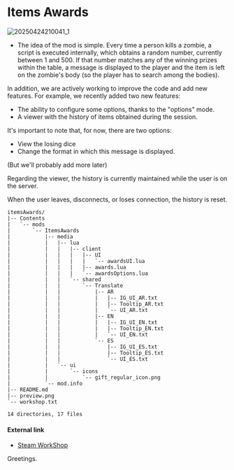 # Items Awards

![20250424210041_1](https://github.com/user-attachments/assets/20568750-2f27-4635-8e4b-42f986b1a7c1)

- The idea of ​​the mod is simple. Every time a person kills a zombie, a script is executed internally, which obtains a random number, currently between 1 and 500. If that number matches any of the winning prizes within the table, a message is displayed to the player and the item is left on the zombie's body (so the player has to search among the bodies).

In addition, we are actively working to improve the code and add new features. For example, we recently added two new features:

- The ability to configure some options, thanks to the "options" mode.
- A viewer with the history of items obtained during the session.

It's important to note that, for now, there are two options:

- View the losing dice
- Change the format in which this message is displayed.

(But we'll probably add more later)

Regarding the viewer, the history is currently maintained while the user is on the server.

When the user leaves, disconnects, or loses connection, the history is reset.

```
itemsAwards/
|-- Contents
|   `-- mods
|       `-- ItemsAwards
|           |-- media
|           |   |-- lua
|           |   |   |-- client
|           |   |   |   |-- UI
|           |   |   |   |   `-- awardsUI.lua
|           |   |   |   |-- awards.lua
|           |   |   |   `-- awardsOptions.lua
|           |   |   `-- shared
|           |   |       `-- Translate
|           |   |           |-- AR
|           |   |           |   |-- IG_UI_AR.txt
|           |   |           |   |-- Tooltip_AR.txt
|           |   |           |   `-- UI_AR.txt
|           |   |           |-- EN
|           |   |           |   |-- IG_UI_EN.txt
|           |   |           |   |-- Tooltip_EN.txt
|           |   |           |   `-- UI_EN.txt
|           |   |           `-- ES
|           |   |               |-- IG_UI_ES.txt
|           |   |               |-- Tooltip_ES.txt
|           |   |               `-- UI_ES.txt
|           |   `-- ui
|           |       `-- icons
|           |           `-- gift_regular_icon.png
|           `-- mod.info
|-- README.md
|-- preview.png
`-- workshop.txt

14 directories, 17 files
```

#### External link
* [Steam WorkShop](https://steamcommunity.com/sharedfiles/filedetails/?id=2911373802)

Greetings.
